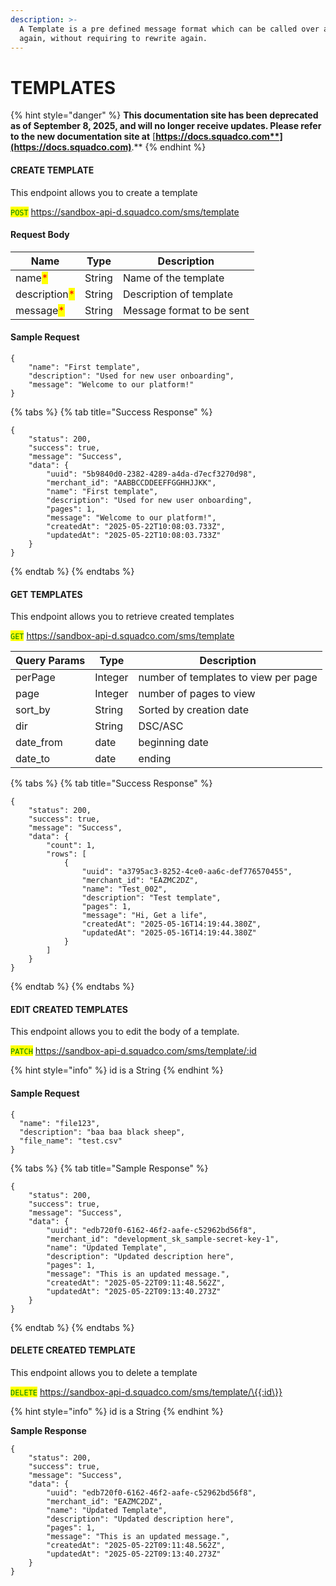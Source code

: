 ```yaml
---
description: >-
  A Template is a pre defined message format which can be called over and over
  again, without requiring to rewrite again.
---
```


# TEMPLATES

{% hint style="danger" %}
**This documentation site has been deprecated as of September 8, 2025, and will no longer receive updates. Please refer to the new documentation site at** [**https://docs.squadco.com**](https://docs.squadco.com)**.**
{% endhint %}

#### CREATE TEMPLATE

This endpoint allows you to create a template&#x20;

<mark style="color:green;">`POST`</mark> https://sandbox-api-d.squadco.com/sms/template

#### Request Body

| Name                                          | Type   | Description               |
| --------------------------------------------- | ------ | ------------------------- |
| name<mark style="color:red;">\*</mark>        | String | Name of the template      |
| description<mark style="color:red;">\*</mark> | String | Description of template   |
| message<mark style="color:red;">\*</mark>     | String | Message format to be sent |

#### Sample Request

```
{
    "name": "First template",
    "description": "Used for new user onboarding",
    "message": "Welcome to our platform!"
}
```

{% tabs %}
{% tab title="Success Response" %}
```
{
    "status": 200,
    "success": true,
    "message": "Success",
    "data": {
        "uuid": "5b9840d0-2382-4289-a4da-d7ecf3270d98",
        "merchant_id": "AABBCCDDEEFFGGHHJJKK",
        "name": "First template",
        "description": "Used for new user onboarding",
        "pages": 1,
        "message": "Welcome to our platform!",
        "createdAt": "2025-05-22T10:08:03.733Z",
        "updatedAt": "2025-05-22T10:08:03.733Z"
    }
}
```
{% endtab %}
{% endtabs %}

#### GET TEMPLATES

This endpoint allows you to retrieve created templates

<mark style="color:green;">`GET`</mark> https://sandbox-api-d.squadco.com/sms/template

| Query Params | Type    | Description                          |
| ------------ | ------- | ------------------------------------ |
| perPage      | Integer | number of templates to view per page |
| page         | Integer | number of pages to view              |
| sort\_by     | String  | Sorted by creation date              |
| dir          | String  | DSC/ASC                              |
| date\_from   | date    | beginning date                       |
| date\_to     | date    | ending                               |



{% tabs %}
{% tab title="Success Response" %}
```
{
    "status": 200,
    "success": true,
    "message": "Success",
    "data": {
        "count": 1,
        "rows": [
            {
                "uuid": "a3795ac3-8252-4ce0-aa6c-def776570455",
                "merchant_id": "EAZMC2DZ",
                "name": "Test_002",
                "description": "Test template",
                "pages": 1,
                "message": "Hi, Get a life",
                "createdAt": "2025-05-16T14:19:44.380Z",
                "updatedAt": "2025-05-16T14:19:44.380Z"
            }
        ]
    }
}
```
{% endtab %}
{% endtabs %}

#### EDIT CREATED TEMPLATES

This endpoint allows you to edit the body of a template.

<mark style="color:green;">`PATCH`</mark> https://sandbox-api-d.squadco.com/sms/template/:id

{% hint style="info" %}
id is a String
{% endhint %}

#### Sample Request

```
{
  "name": "file123",
  "description": "baa baa black sheep",
  "file_name": "test.csv"
}
```

{% tabs %}
{% tab title="Sample Response" %}
```
{
    "status": 200,
    "success": true,
    "message": "Success",
    "data": {
        "uuid": "edb720f0-6162-46f2-aafe-c52962bd56f8",
        "merchant_id": "development_sk_sample-secret-key-1",
        "name": "Updated Template",
        "description": "Updated description here",
        "pages": 1,
        "message": "This is an updated message.",
        "createdAt": "2025-05-22T09:11:48.562Z",
        "updatedAt": "2025-05-22T09:13:40.273Z"
    }
}

```
{% endtab %}
{% endtabs %}

#### DELETE CREATED TEMPLATE

This endpoint allows you to delete a template

<mark style="color:green;">`DELETE`</mark> https://sandbox-api-d.squadco.com/sms/template/\{{:id\}}

{% hint style="info" %}
id is a String
{% endhint %}

**Sample Response**

```
{
    "status": 200,
    "success": true,
    "message": "Success",
    "data": {
        "uuid": "edb720f0-6162-46f2-aafe-c52962bd56f8",
        "merchant_id": "EAZMC2DZ",
        "name": "Updated Template",
        "description": "Updated description here",
        "pages": 1,
        "message": "This is an updated message.",
        "createdAt": "2025-05-22T09:11:48.562Z",
        "updatedAt": "2025-05-22T09:13:40.273Z"
    }
}

```
